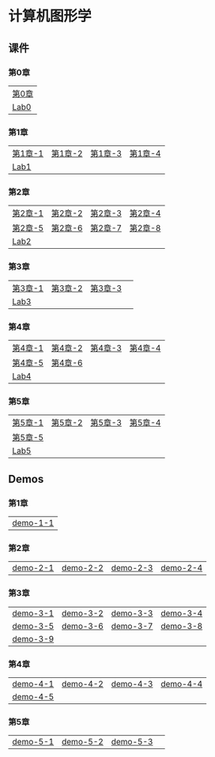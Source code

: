 # 计算机图形学

## 课件

### 第0章

|    |
| ---- |
|[第0章](./CourseWare/CGChapters/chapter-0.html)|
| [Lab0](./CourseWare/CGChapters/Chapter-1-lab0.md)|

### 第1章

|    |    |    |    |
| ---- | ---- | ---- | ---- |
|[第1章-1](./CourseWare/CGChapters/Chapter1/chapter-1-1.html)|[第1章-2](./CourseWare/CGChapters/Chapter1/chapter-1-2.html)|[第1章-3](./CourseWare/CGChapters/Chapter1/chapter-1-3.html)|[第1章-4](./CourseWare/CGChapters/Chapter1/chapter-1-4.html)|
|[Lab1](./CourseWare/CGChapters/Chapter1/Chapter-1-lab1.md)| | | |

### 第2章

|    |    |    |    |
| ---- | ---- | ---- | ---- |
|[第2章-1](./CourseWare/CGChapters/Chapter2/chapter-2-1.html)|[第2章-2](./CourseWare/CGChapters/Chapter2/chapter-2-2.html)|[第2章-3](./CourseWare/CGChapters/Chapter2/chapter-2-3.html)|[第2章-4](./CourseWare/CGChapters/Chapter2/chapter-2-4.html)|
|[第2章-5](./CourseWare/CGChapters/Chapter2/chapter-2-5.html)|[第2章-6](./CourseWare/CGChapters/Chapter2/chapter-2-6.html)|[第2章-7](./CourseWare/CGChapters/Chapter2/chapter-2-7.html)|[第2章-8](./CourseWare/CGChapters/Chapter2/chapter-2-8.html)|
|[Lab2](./CourseWare/CGChapters/Chapter2/Chapter-2-lab2.md)| | | |

### 第3章

|    |    |    |    |
| ---- | ---- | ---- | ---- |
|[第3章-1](./CourseWare/CGChapters/Chapter3/chapter-3-1.html)|[第3章-2](./CourseWare/CGChapters/Chapter3/chapter-3-2.html)|[第3章-3](./CourseWare/CGChapters/Chapter3/chapter-3-3.html)| |
|[Lab3](./CourseWare/CGChapters/Chapter3/Chapter-3-lab3.md)| | | |

### 第4章

|    |    |    |    |
| ---- | ---- | ---- | ---- |
|[第4章-1](./CourseWare/CGChapters/Chapter4/chapter-4-1.html)|[第4章-2](./CourseWare/CGChapters/Chapter4/chapter-4-2.html)|[第4章-3](./CourseWare/CGChapters/Chapter4/chapter-4-3.html)|[第4章-4](./CourseWare/CGChapters/Chapter4/chapter-4-4.html)|
|[第4章-5](./CourseWare/CGChapters/Chapter4/chapter-4-5.html)|[第4章-6](./CourseWare/CGChapters/Chapter4/chapter-4-6.html)| | |
|[Lab4](./CourseWare/CGChapters/Chapter4/Chapter-4-lab4.md)| | | |

### 第5章

|    |    |    |    |
| ---- | ---- | ---- | ---- |
|[第5章-1](./CourseWare/CGChapters/Chapter5/chapter-5-1.html)|[第5章-2](./CourseWare/CGChapters/Chapter5/chapter-5-2.html)|[第5章-3](./CourseWare/CGChapters/Chapter5/chapter-5-3.html)|[第5章-4](./CourseWare/CGChapters/Chapter5/chapter-5-4.html)|
|[第5章-5](./CourseWare/CGChapters/Chapter5/chapter-5-5.html)|| | |
|[Lab5](./CourseWare/CGChapters/Chapter5/Chapter-5-lab5.md)| | | |


## Demos

### 第1章

|    |
| ---- |
|[demo-1-1](./demos/chap1-demo-1.html)|

### 第2章

|    |    |    |    |
| ---- | ---- | ---- | ---- |
|[demo-2-1](./demos/chap2-demo-1.html)|[demo-2-2](./demos/chap2-demo-2.html)|[demo-2-3](./demos/chap2-demo-3.html)|[demo-2-4](./demos/chap2-demo-4.html)|

### 第3章

|    |    |    |    |
| ---- | ---- | ---- | ---- |
|[demo-3-1](./demos/chap3-demo-1.html)|[demo-3-2](./demos/chap3-demo-2.html)|[demo-3-3](./demos/chap3-demo-3.html)|[demo-3-4](./demos/chap3-demo-4.html)|
|[demo-3-5](./demos/chap3-demo-5.html)|[demo-3-6](./demos/chap3-demo-6.html)|[demo-3-7](./demos/chap3-demo-7.html)|[demo-3-8](./demos/chap3-demo-8.html)|
|[demo-3-9](./demos/chap3-demo-9.html)| | | |

### 第4章

|    |    |    |    |
| ---- | ---- | ---- | ---- |
|[demo-4-1](./demos/chap4-demo-1.html)|[demo-4-2](./demos/chap4-demo-2.html)|[demo-4-3](./demos/chap4-demo-3.html)|[demo-4-4](./demos/chap4-demo-4.html)|
|[demo-4-5](./demos/chap4-demo-5.html)| | | |


### 第5章

|    |    |    |    |
| ---- | ---- | ---- | ---- |
|[demo-5-1](./demos/chap5-demo-1.html)|[demo-5-2](./demos/chap5-demo-2.html)|[demo-5-3](./demos/chap5-demo-3.html)||
